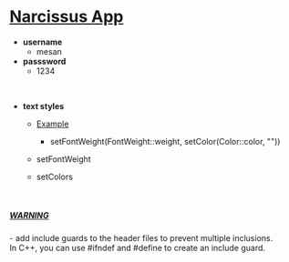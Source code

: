 <h1><u>Narcissus App</u></h1>

- <b>username</b>
    + mesan
- <b>passsword</b>
    + 1234
  
<br>

- <b>text styles</b>
  + <u>Example</u>
    - setFontWeight(FontWeight::weight, setColor(Color::color, ""))
    
  + setFontWeight
  + setColors

<br>

<h5><u>WARNING</u></h5>
- add include guards to the header files to prevent multiple inclusions. <br>
In C++, you can use #ifndef and #define to create an include guard.
  

